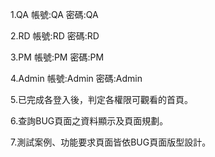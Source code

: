 1.QA
帳號:QA
密碼:QA

2.RD
帳號:RD
密碼:RD

3.PM
帳號:PM
密碼:PM

4.Admin
帳號:Admin
密碼:Admin

5.已完成各登入後，判定各權限可觀看的首頁。

6.查詢BUG頁面之資料顯示及頁面規劃。

7.測試案例、功能要求頁面皆依BUG頁面版型設計。

